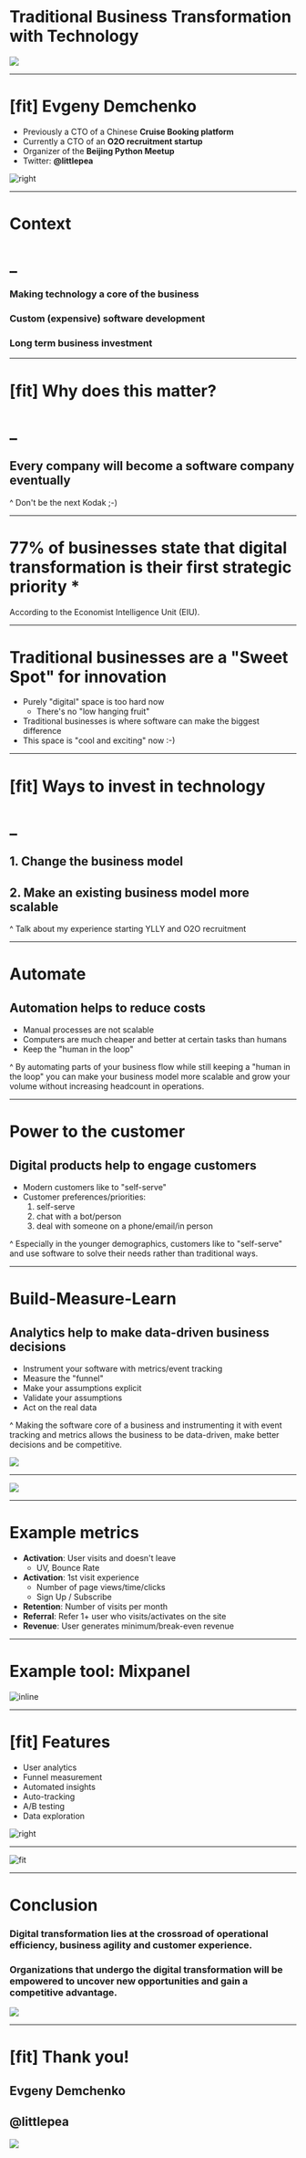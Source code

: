 # Traditional **Business** Transformation with **Technology**

![](http://www.oecd.org/media/oecdorg/directorates/directorateforsciencetechnologyandindustry/digital/shutterstock_483201079.jpg)

---

# [fit] Evgeny Demchenko

- Previously a CTO of a Chinese **Cruise Booking platform**
- Currently a CTO of an **O2O recruitment startup**
- Organizer of the **Beijing Python Meetup**
- Twitter: **@littlepea**

![right](https://github.com/littlepea/business-technology-talk/blob/master/avatar2.jpg?raw=true)

---

# Context

# _

### Making technology a **core of the business**

### Custom (expensive) **software development**

### Long term business **investment**

---

# [fit] Why does this matter?

# _

## **Every** company will become a **software company** eventually

^ Don't be the next Kodak ;-)

---

# **77%** of businesses state that digital transformation is their **first strategic priority** *

According to the Economist Intelligence Unit (EIU).

---

# Traditional businesses are a **"Sweet Spot"** for innovation

* Purely "digital" space is too hard now
  * There's no "low hanging fruit"
* Traditional businesses is where software can make the biggest difference
* This space is "cool and exciting" now :-)

---

# [fit] Ways to **invest in technology**

# _

## 1. **Change** the business model

## 2. Make an existing business model more **scalable**

^ Talk about my experience starting YLLY and O2O recruitment

---

# **Automate**

## Automation helps to **reduce costs**

* Manual processes are not scalable
* Computers are much cheaper and better at certain tasks than humans
* Keep the "human in the loop"

^ By automating parts of your business flow while still keeping a "human in the loop" 
you can make your business model more scalable and grow your volume without increasing headcount in operations.

---

# Power to the **customer** 

## Digital products help to **engage** customers

* Modern customers like to "self-serve"
* Customer preferences/priorities:
  1. self-serve
  2. chat with a bot/person
  3. deal with someone on a phone/email/in person

^ Especially in the younger demographics, customers like to "self-serve" 
and use software to solve their needs rather than traditional ways.

---

# Build-**Measure**-Learn

## Analytics help to make **data-driven** business decisions

* Instrument your software with metrics/event tracking
* Measure the "funnel"
* Make your assumptions explicit
* Validate your assumptions
* Act on the real data

^ Making the software core of a business and instrumenting it with event tracking and metrics 
allows the business to be data-driven, make better decisions and be competitive.

![](http://www.cu-tcdc.com/wp-content/uploads/2014/07/Diagrame-031.jpg)

---

![](https://cdn.slidemodel.com/wp-content/uploads/6337-02-5-aarrr-metrics-funnel-1.jpg)

---

# Example metrics

* **Activation**: User visits and doesn't leave
  * UV, Bounce Rate 
* **Activation**: 1st visit experience
  * Number of page views/time/clicks
  * Sign Up / Subscribe
* **Retention**:  Number of visits per month
* **Referral**: Refer 1+ user who visits/activates on the site
* **Revenue**: User generates minimum/break-even revenue

---

# Example tool: **Mixpanel**

![inline](https://mixpanel.com/wp-content/uploads/2017/03/segmentation-hero@2x-1.png)

---

# [fit] Features

* User analytics
* Funnel measurement
* Automated insights
* Auto-tracking
* A/B testing
* Data exploration

![right](https://mixpanel.com/wp-content/uploads/2017/03/retention2x.png)

---

![fit](https://mixpanel.com/wp-content/uploads/2017/03/question-1.png)

---

# Conclusion

### Digital transformation lies at the crossroad of operational efficiency, business agility and customer experience.

### Organizations that undergo the digital transformation will be empowered to uncover new opportunities and gain a competitive advantage.

![](https://blogs-images.forbes.com/sap/files/2016/05/SAPPHIRE-NOW-Digital-Transformation-in-Financial-Services-05-25-2016-A-1200x800.jpg)

---

# [fit] Thank you!

## **Evgeny Demchenko**

## **@littlepea**

![](https://www.emotivebrand.com/wp-content/uploads/2017/02/the_thing_about_digital.jpg)